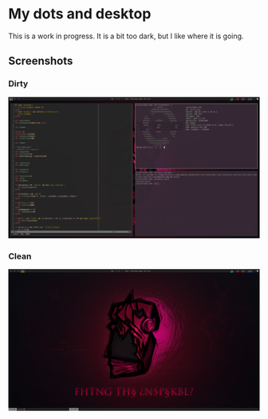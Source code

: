 # My dots and desktop

This is a work in progress.  It is a bit too dark, but I like where it is going.

##  Screenshots

### Dirty
![alt text](https://github.com/spcutrell/dots/blob/master/Pictures/dirty.png)

### Clean
![alt text](https://github.com/spcutrell/dots/blob/master/Pictures/clean.png)
